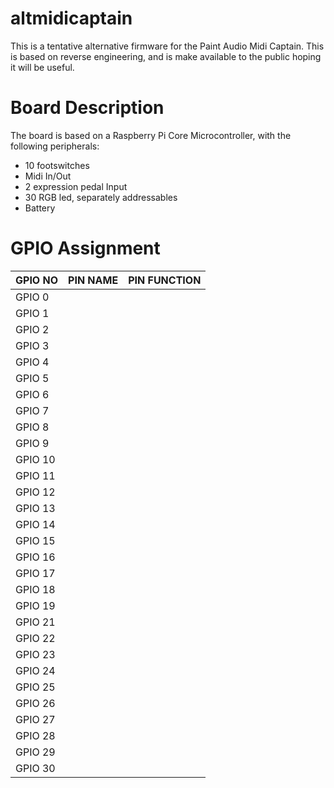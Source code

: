 # altmidicaptain

This is a tentative alternative firmware for the Paint Audio Midi Captain.
This is based on reverse engineering, and is make available to the public hoping it will be useful.

# Board Description

The board is based on a Raspberry Pi Core Microcontroller, with the following peripherals:

- 10 footswitches
- Midi In/Out
- 2 expression pedal Input
- 30  RGB led, separately addressables
- Battery

# GPIO Assignment

| GPIO NO  | PIN NAME | PIN FUNCTION  |
|----------|----------|---------------|
| GPIO 0   |          |               |
| GPIO 1   |          |               |
| GPIO 2   |          |               |
| GPIO 3   |          |               |
| GPIO 4   |          |               |
| GPIO 5   |          |               |
| GPIO 6   |          |               |
| GPIO 7   |          |               |
| GPIO 8   |          |               |
| GPIO 9   |          |               |
| GPIO 10  |          |               |
| GPIO 11  |          |               |
| GPIO 12  |          |               |
| GPIO 13  |          |               |
| GPIO 14  |          |               |
| GPIO 15  |          |               |
| GPIO 16  |          |               |
| GPIO 17  |          |               |
| GPIO 18  |          |               |
| GPIO 19  |          |               |
| GPIO 21  |          |               |
| GPIO 22  |          |               |
| GPIO 23  |          |               |
| GPIO 24  |          |               |
| GPIO 25  |          |               |
| GPIO 26  |          |               |
| GPIO 27  |          |               |
| GPIO 28  |          |               |
| GPIO 29  |          |               |
| GPIO 30  |          |               |
